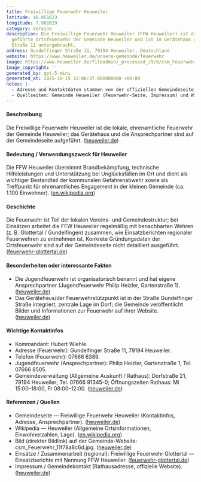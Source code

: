 ```yaml
---
title: Freiwillige Feuerwehr Heuweiler
latitude: 48.051623
longitude: 7.901629
category: Vereine
description: Die Freiwillige Feuerwehr Heuweiler (FFW Heuweiler) ist die ehrenamtlich
  geführte Ortsfeuerwehr der Gemeinde Heuweiler und ist im Gerätehaus an der Gundelfinger
  Straße 11 untergebracht.
address: Gundelfinger Straße 11, 79194 Heuweiler, Deutschland
website: https://www.heuweiler.de/unsere-gemeinde/feuerwehr
image: https://www.heuweiler.de/fileadmin/_processed_/9/b/csm_Feuerwehr_11f78a8c6d.jpg
image_copyright: ''
generated_by: gpt-5-mini
generated_at: 2025-10-15 12:06:37.000000000 +00:00
notes: |-
  - Adresse und Kontaktdaten stammen von der offiziellen Gemeindeseite; genaue Geo-Koordinaten für die Hausnummer Gundelfinger Straße 11 konnten mit dem verfügbaren mapbox reverse-geocoding tool während der Recherche nicht eindeutig verifiziert werden; deshalb sind latitude/longitude leer gelassen.
  - Quellseiten: Gemeinde Heuweiler (Feuerwehr-Seite, Impressum) und Wikipedia-Eintrag Heuweiler; Bild von der Gemeinde-Webseite (direkter Bildlink).
---
```

#### Beschreibung
Die Freiwillige Feuerwehr Heuweiler ist die lokale, ehrenamtliche Feuerwehr der Gemeinde Heuweiler; das Gerätehaus und die Ansprechpartner sind auf der Gemeindeseite aufgeführt. ([heuweiler.de](https://www.heuweiler.de/unsere-gemeinde/feuerwehr))

#### Bedeutung / Verwendungszweck für Heuweiler
Die FFW Heuweiler übernimmt Brandbekämpfung, technische Hilfeleistungen und Unterstützung bei Unglücksfällen im Ort und dient als wichtiger Bestandteil der kommunalen Gefahrenabwehr sowie als Treffpunkt für ehrenamtliches Engagement in der kleinen Gemeinde (ca. 1.100 Einwohner). ([en.wikipedia.org](https://en.wikipedia.org/wiki/Heuweiler))

#### Geschichte
Die Feuerwehr ist Teil der lokalen Vereins- und Gemeindestruktur; bei Einsätzen arbeitet die FFW Heuweiler regelmäßig mit benachbarten Wehren (z. B. Glottertal / Gundelfingen) zusammen, wie Einsatzberichten regionaler Feuerwehren zu entnehmen ist. Konkrete Gründungsdaten der Ortsfeuerwehr sind auf der Gemeindeseite nicht detailliert ausgeführt. ([feuerwehr-glottertal.de](https://feuerwehr-glottertal.de/einsaetze-2022?utm_source=openai))

#### Besonderheiten oder interessante Fakten
- Die Jugendfeuerwehr ist organisatorisch benannt und hat eigene Ansprechpartner (Jugendfeuerwehr Philip Heizler, Gartenstraße 1). ([heuweiler.de](https://www.heuweiler.de/unsere-gemeinde/feuerwehr))  
- Das Gerätehaus/der Feuerwehrstützpunkt ist in der Straße Gundelfinger Straße integriert, zentrale Lage im Dorf; die Gemeinde veröffentlicht Bilder und Informationen zur Feuerwehr auf ihrer Website. ([heuweiler.de](https://www.heuweiler.de/unsere-gemeinde/feuerwehr))

#### Wichtige Kontaktinfos
- Kommandant: Hubert Wiehle.  
- Adresse (Feuerwehr): Gundelfinger Straße 11, 79194 Heuweiler.  
- Telefon (Feuerwehr): 07666 6389.  
- Jugendfeuerwehr (Ansprechpartner): Philip Heizler, Gartenstraße 1, Tel. 07666 8505.  
- Gemeindeverwaltung (Allgemeine Auskunft / Rathaus): Dorfstraße 21, 79194 Heuweiler; Tel. 07666 91345-0; Öffnungszeiten Rathaus: Mi 15:00–18:00, Fr 08:00–12:00. ([heuweiler.de](https://www.heuweiler.de/unsere-gemeinde/feuerwehr))

#### Referenzen / Quellen
- Gemeindeseite — Freiwillige Feuerwehr Heuweiler (Kontaktinfos, Adresse, Ansprechpartner). ([heuweiler.de](https://www.heuweiler.de/unsere-gemeinde/feuerwehr))  
- Wikipedia — Heuweiler (Allgemeine Ortsinformationen, Einwohnerzahlen, Lage). ([en.wikipedia.org](https://en.wikipedia.org/wiki/Heuweiler))  
- Bild (direkter Bildlink) auf der Gemeinde-Website: csm_Feuerwehr_11f78a8c6d.jpg. ([heuweiler.de](https://www.heuweiler.de/fileadmin/_processed_/9/b/csm_Feuerwehr_11f78a8c6d.jpg))  
- Einsätze / Zusammenarbeit (regional): Freiwillige Feuerwehr Glottertal — Einsatzberichte mit Nennung FFW Heuweiler. ([feuerwehr-glottertal.de](https://feuerwehr-glottertal.de/einsaetze-2022?utm_source=openai))  
- Impressum / Gemeindekontakt (Rathausadresse, offizielle Website). ([heuweiler.de](https://www.heuweiler.de/unsere-gemeinde/inhalt-impressum/impressum?utm_source=openai))
